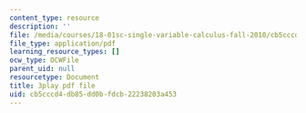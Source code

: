 ```yaml
---
content_type: resource
description: ''
file: /media/courses/18-01sc-single-variable-calculus-fall-2010/cb5cccd4db85dd0bfdcb22238203a453_60VGKnYBpbg.pdf
file_type: application/pdf
learning_resource_types: []
ocw_type: OCWFile
parent_uid: null
resourcetype: Document
title: 3play pdf file
uid: cb5cccd4-db85-dd0b-fdcb-22238203a453
---
```

